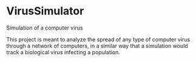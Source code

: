 # VirusSimulator
Simulation of a computer virus

This project is meant to analyze the spread of any type of computer virus through a network of computers, in a similar way that a simulation would track a biological virus infecting a population. 
